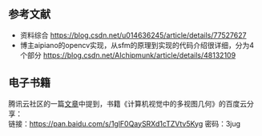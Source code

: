 ## 参考文献
* 资料综合 https://blog.csdn.net/u014636245/article/details/77527627
* 博主aipiano的opencv实现，从sfm的原理到实现的代码介绍很详细，分为4个部分 https://blog.csdn.net/AIchipmunk/article/details/48132109

## 电子书籍
腾讯云社区的一篇[文章](https://cloud.tencent.com/developer/news/274792)中提到，书籍《计算机视觉中的多视图几何》的百度云分享：  
链接：https://pan.baidu.com/s/1glF0QaySRXd1cTZVtv5Kyg 密码：3jug
